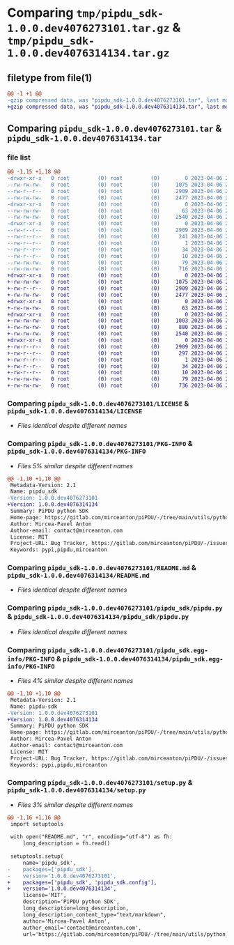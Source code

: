 # Comparing `tmp/pipdu_sdk-1.0.0.dev4076273101.tar.gz` & `tmp/pipdu_sdk-1.0.0.dev4076314134.tar.gz`

## filetype from file(1)

```diff
@@ -1 +1 @@
-gzip compressed data, was "pipdu_sdk-1.0.0.dev4076273101.tar", last modified: Thu Apr  6 20:19:23 2023, max compression
+gzip compressed data, was "pipdu_sdk-1.0.0.dev4076314134.tar", last modified: Thu Apr  6 20:29:03 2023, max compression
```

## Comparing `pipdu_sdk-1.0.0.dev4076273101.tar` & `pipdu_sdk-1.0.0.dev4076314134.tar`

### file list

```diff
@@ -1,15 +1,18 @@
-drwxr-xr-x   0 root         (0) root         (0)        0 2023-04-06 20:19:23.641974 pipdu_sdk-1.0.0.dev4076273101/
--rw-rw-rw-   0 root         (0) root         (0)     1075 2023-04-06 20:15:48.000000 pipdu_sdk-1.0.0.dev4076273101/LICENSE
--rw-r--r--   0 root         (0) root         (0)     2909 2023-04-06 20:19:23.641974 pipdu_sdk-1.0.0.dev4076273101/PKG-INFO
--rw-rw-rw-   0 root         (0) root         (0)     2477 2023-04-06 20:15:48.000000 pipdu_sdk-1.0.0.dev4076273101/README.md
-drwxr-xr-x   0 root         (0) root         (0)        0 2023-04-06 20:19:23.641974 pipdu_sdk-1.0.0.dev4076273101/pipdu_sdk/
--rw-rw-rw-   0 root         (0) root         (0)       63 2023-04-06 20:15:48.000000 pipdu_sdk-1.0.0.dev4076273101/pipdu_sdk/__init__.py
--rw-rw-rw-   0 root         (0) root         (0)     2540 2023-04-06 20:15:48.000000 pipdu_sdk-1.0.0.dev4076273101/pipdu_sdk/pipdu.py
-drwxr-xr-x   0 root         (0) root         (0)        0 2023-04-06 20:19:23.641974 pipdu_sdk-1.0.0.dev4076273101/pipdu_sdk.egg-info/
--rw-r--r--   0 root         (0) root         (0)     2909 2023-04-06 20:19:23.000000 pipdu_sdk-1.0.0.dev4076273101/pipdu_sdk.egg-info/PKG-INFO
--rw-r--r--   0 root         (0) root         (0)      241 2023-04-06 20:19:23.000000 pipdu_sdk-1.0.0.dev4076273101/pipdu_sdk.egg-info/SOURCES.txt
--rw-r--r--   0 root         (0) root         (0)        1 2023-04-06 20:19:23.000000 pipdu_sdk-1.0.0.dev4076273101/pipdu_sdk.egg-info/dependency_links.txt
--rw-r--r--   0 root         (0) root         (0)       34 2023-04-06 20:19:23.000000 pipdu_sdk-1.0.0.dev4076273101/pipdu_sdk.egg-info/requires.txt
--rw-r--r--   0 root         (0) root         (0)       10 2023-04-06 20:19:23.000000 pipdu_sdk-1.0.0.dev4076273101/pipdu_sdk.egg-info/top_level.txt
--rw-rw-rw-   0 root         (0) root         (0)       79 2023-04-06 20:19:23.641974 pipdu_sdk-1.0.0.dev4076273101/setup.cfg
--rw-rw-rw-   0 root         (0) root         (0)      716 2023-04-06 20:19:23.000000 pipdu_sdk-1.0.0.dev4076273101/setup.py
+drwxr-xr-x   0 root         (0) root         (0)        0 2023-04-06 20:29:03.849307 pipdu_sdk-1.0.0.dev4076314134/
+-rw-rw-rw-   0 root         (0) root         (0)     1075 2023-04-06 20:26:30.000000 pipdu_sdk-1.0.0.dev4076314134/LICENSE
+-rw-r--r--   0 root         (0) root         (0)     2909 2023-04-06 20:29:03.849307 pipdu_sdk-1.0.0.dev4076314134/PKG-INFO
+-rw-rw-rw-   0 root         (0) root         (0)     2477 2023-04-06 20:26:30.000000 pipdu_sdk-1.0.0.dev4076314134/README.md
+drwxr-xr-x   0 root         (0) root         (0)        0 2023-04-06 20:29:03.845307 pipdu_sdk-1.0.0.dev4076314134/pipdu_sdk/
+-rw-rw-rw-   0 root         (0) root         (0)       63 2023-04-06 20:26:30.000000 pipdu_sdk-1.0.0.dev4076314134/pipdu_sdk/__init__.py
+drwxr-xr-x   0 root         (0) root         (0)        0 2023-04-06 20:29:03.849307 pipdu_sdk-1.0.0.dev4076314134/pipdu_sdk/config/
+-rw-rw-rw-   0 root         (0) root         (0)     1003 2023-04-06 20:26:30.000000 pipdu_sdk-1.0.0.dev4076314134/pipdu_sdk/config/__init__.py
+-rw-rw-rw-   0 root         (0) root         (0)      880 2023-04-06 20:26:30.000000 pipdu_sdk-1.0.0.dev4076314134/pipdu_sdk/config/v1_0_0.py
+-rw-rw-rw-   0 root         (0) root         (0)     2540 2023-04-06 20:26:30.000000 pipdu_sdk-1.0.0.dev4076314134/pipdu_sdk/pipdu.py
+drwxr-xr-x   0 root         (0) root         (0)        0 2023-04-06 20:29:03.845307 pipdu_sdk-1.0.0.dev4076314134/pipdu_sdk.egg-info/
+-rw-r--r--   0 root         (0) root         (0)     2909 2023-04-06 20:29:03.000000 pipdu_sdk-1.0.0.dev4076314134/pipdu_sdk.egg-info/PKG-INFO
+-rw-r--r--   0 root         (0) root         (0)      297 2023-04-06 20:29:03.000000 pipdu_sdk-1.0.0.dev4076314134/pipdu_sdk.egg-info/SOURCES.txt
+-rw-r--r--   0 root         (0) root         (0)        1 2023-04-06 20:29:03.000000 pipdu_sdk-1.0.0.dev4076314134/pipdu_sdk.egg-info/dependency_links.txt
+-rw-r--r--   0 root         (0) root         (0)       34 2023-04-06 20:29:03.000000 pipdu_sdk-1.0.0.dev4076314134/pipdu_sdk.egg-info/requires.txt
+-rw-r--r--   0 root         (0) root         (0)       10 2023-04-06 20:29:03.000000 pipdu_sdk-1.0.0.dev4076314134/pipdu_sdk.egg-info/top_level.txt
+-rw-rw-rw-   0 root         (0) root         (0)       79 2023-04-06 20:29:03.849307 pipdu_sdk-1.0.0.dev4076314134/setup.cfg
+-rw-rw-rw-   0 root         (0) root         (0)      736 2023-04-06 20:29:03.000000 pipdu_sdk-1.0.0.dev4076314134/setup.py
```

### Comparing `pipdu_sdk-1.0.0.dev4076273101/LICENSE` & `pipdu_sdk-1.0.0.dev4076314134/LICENSE`

 * *Files identical despite different names*

### Comparing `pipdu_sdk-1.0.0.dev4076273101/PKG-INFO` & `pipdu_sdk-1.0.0.dev4076314134/PKG-INFO`

 * *Files 5% similar despite different names*

```diff
@@ -1,10 +1,10 @@
 Metadata-Version: 2.1
 Name: pipdu_sdk
-Version: 1.0.0.dev4076273101
+Version: 1.0.0.dev4076314134
 Summary: PiPDU python SDK
 Home-page: https://gitlab.com/mirceanton/piPDU/-/tree/main/utils/python_sdk
 Author: Mircea-Pavel Anton
 Author-email: contact@mirceanton.com
 License: MIT
 Project-URL: Bug Tracker, https://gitlab.com/mirceanton/piPDU/-/issues
 Keywords: pypi,pipdu,mirceanton
```

### Comparing `pipdu_sdk-1.0.0.dev4076273101/README.md` & `pipdu_sdk-1.0.0.dev4076314134/README.md`

 * *Files identical despite different names*

### Comparing `pipdu_sdk-1.0.0.dev4076273101/pipdu_sdk/pipdu.py` & `pipdu_sdk-1.0.0.dev4076314134/pipdu_sdk/pipdu.py`

 * *Files identical despite different names*

### Comparing `pipdu_sdk-1.0.0.dev4076273101/pipdu_sdk.egg-info/PKG-INFO` & `pipdu_sdk-1.0.0.dev4076314134/pipdu_sdk.egg-info/PKG-INFO`

 * *Files 4% similar despite different names*

```diff
@@ -1,10 +1,10 @@
 Metadata-Version: 2.1
 Name: pipdu-sdk
-Version: 1.0.0.dev4076273101
+Version: 1.0.0.dev4076314134
 Summary: PiPDU python SDK
 Home-page: https://gitlab.com/mirceanton/piPDU/-/tree/main/utils/python_sdk
 Author: Mircea-Pavel Anton
 Author-email: contact@mirceanton.com
 License: MIT
 Project-URL: Bug Tracker, https://gitlab.com/mirceanton/piPDU/-/issues
 Keywords: pypi,pipdu,mirceanton
```

### Comparing `pipdu_sdk-1.0.0.dev4076273101/setup.py` & `pipdu_sdk-1.0.0.dev4076314134/setup.py`

 * *Files 3% similar despite different names*

```diff
@@ -1,16 +1,16 @@
 import setuptools
 
 with open("README.md", "r", encoding="utf-8") as fh:
     long_description = fh.read()
 
 setuptools.setup(
     name='pipdu_sdk',
-    packages=['pipdu_sdk'],
-    version='1.0.0.dev4076273101',
+    packages=['pipdu_sdk', 'pipdu_sdk.config'],
+    version='1.0.0.dev4076314134',
     license='MIT',
     description='PiPDU python SDK',
     long_description=long_description,
     long_description_content_type="text/markdown",
     author='Mircea-Pavel Anton',
     author_email='contact@mirceanton.com',
     url='https://gitlab.com/mirceanton/piPDU/-/tree/main/utils/python_sdk',
```

